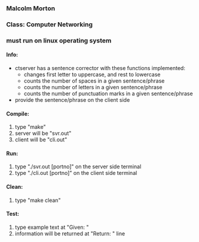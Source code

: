 ### Malcolm Morton
### Class: Computer Networking

### must run on linux operating system

#### Info:
- ctserver has a sentence corrector with these functions implemented:
    - changes first letter to uppercase, and rest to lowercase
    - counts the number of spaces in a given sentence/phrase
    - counts the number of letters in a given sentence/phrase
    - counts the number of punctuation marks in a given sentence/phrase
- provide the sentence/phrase on the client side

#### Compile:
1. type "make"
2. server will be "svr.out"
3. client will be "cli.out"

#### Run:
1. type "./svr.out [portno]" on the server side terminal
2. type "./cli.out [portno]" on the client side terminal

#### Clean:
1. type "make clean"

#### Test:
1. type example text at "Given: "
2. information will be returned at "Return: " line
